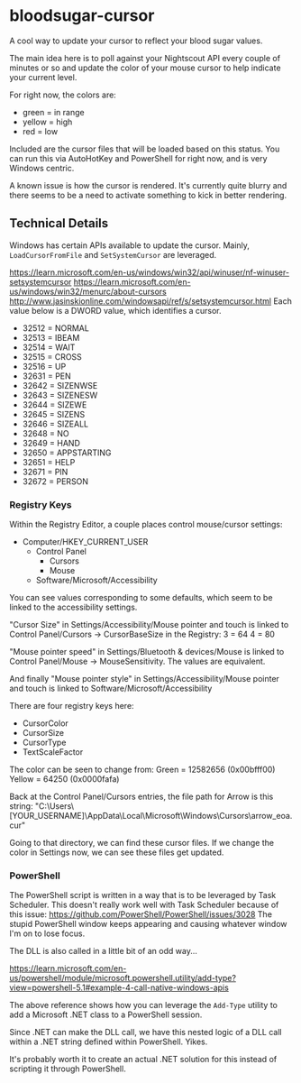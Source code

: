 # bloodsugar-cursor

A cool way to update your cursor to reflect your blood sugar values.

The main idea here is to poll against your Nightscout API every couple of minutes or so and update the color of your mouse cursor to help indicate your current level.

For right now, the colors are:

- green = in range
- yellow = high
- red = low

Included are the cursor files that will be loaded based on this status.
You can run this via AutoHotKey and PowerShell for right now, and is very Windows centric.

A known issue is how the cursor is rendered. It's currently quite blurry and there seems to be a need to activate something to kick in better rendering.

## Technical Details

Windows has certain APIs available to update the cursor. Mainly, `LoadCursorFromFile` and `SetSystemCursor` are leveraged.

<https://learn.microsoft.com/en-us/windows/win32/api/winuser/nf-winuser-setsystemcursor>
<https://learn.microsoft.com/en-us/windows/win32/menurc/about-cursors>
<http://www.jasinskionline.com/windowsapi/ref/s/setsystemcursor.html>
Each value below is a DWORD value, which identifies a cursor.

- 32512 = NORMAL
- 32513 = IBEAM
- 32514 = WAIT
- 32515 = CROSS
- 32516 = UP
- 32631 = PEN
- 32642 = SIZENWSE
- 32643 = SIZENESW
- 32644 = SIZEWE
- 32645 = SIZENS
- 32646 = SIZEALL
- 32648 = NO
- 32649 = HAND
- 32650 = APPSTARTING
- 32651 = HELP
- 32671 = PIN
- 32672 = PERSON

### Registry Keys

Within the Registry Editor, a couple places control mouse/cursor settings:

- Computer/HKEY_CURRENT_USER
  - Control Panel
    - Cursors
    - Mouse
  - Software/Microsoft/Accessibility

You can see values corresponding to some defaults, which seem to be linked to the
accessibility settings.

"Cursor Size" in Settings/Accessibility/Mouse pointer and touch is linked to
Control Panel/Cursors -> CursorBaseSize in the Registry:
3 = 64
4 = 80

"Mouse pointer speed" in Settings/Bluetooth & devices/Mouse is linked to
Control Panel/Mouse -> MouseSensitivity. The values are equivalent.

And finally "Mouse pointer style" in Settings/Accessibility/Mouse pointer and touch is linked to
Software/Microsoft/Accessibility

There are four registry keys here:

- CursorColor
- CursorSize
- CursorType
- TextScaleFactor

The color can be seen to change from:
Green = 12582656 (0x00bfff00)
Yellow = 64250      (0x0000fafa)

Back at the Control Panel/Cursors entries, the file path for Arrow is this string:
"C:\\Users\\[YOUR_USERNAME]\\AppData\\Local\\Microsoft\\Windows\\Cursors\\arrow_eoa.cur"

Going to that directory, we can find these cursor files. If we change the color in Settings now, we can see these files get updated.

### PowerShell

The PowerShell script is written in a way that is to be leveraged by Task Scheduler.
This doesn't really work well with Task Scheduler because of this issue: <https://github.com/PowerShell/PowerShell/issues/3028>
The stupid PowerShell window keeps appearing and causing whatever window I'm on to lose focus.

The DLL is also called in a little bit of an odd way...

<https://learn.microsoft.com/en-us/powershell/module/microsoft.powershell.utility/add-type?view=powershell-5.1#example-4-call-native-windows-apis>

The above reference shows how you can leverage the `Add-Type` utility to add a Microsoft .NET class to a PowerShell session.

Since .NET can make the DLL call, we have this nested logic of a DLL call within a .NET string defined within PowerShell. Yikes.

It's probably worth it to create an actual .NET solution for this instead of scripting it through PowerShell.
